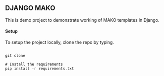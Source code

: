 ## DJANGO MAKO
This is demo project to demonstrate working of MAKO templates in Django.

#### Setup 
To setup the project locally, clone the repo by typing.
```commandline

git clone 

# Install the requirements
pip install -r requirements.txt
```

